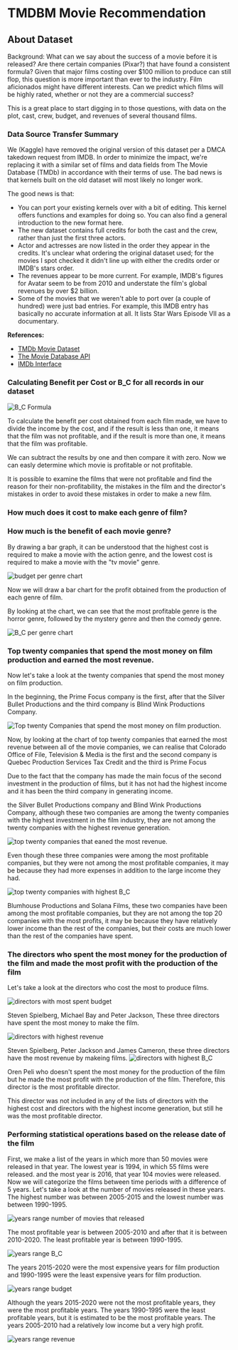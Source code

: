 # TMDBM Movie Recommendation

<h2>About Dataset</h2>
<p> Background: What can we say about the success of a movie before it is released? Are there certain companies (Pixar?) that have found a consistent formula? Given that major films costing over $100 million to produce can still flop, this question is more important than ever to the industry. Film aficionados might have different interests. Can we predict which films will be highly rated, whether or not they are a commercial success? </p>
<p> This is a great place to start digging in to those questions, with data on the plot, cast, crew, budget, and revenues of several thousand films. </p>
<h3>Data Source Transfer Summary</h3>
<p> We (Kaggle) have removed the original version of this dataset per a DMCA takedown request from IMDB. In order to minimize the impact, we're replacing it with a similar set of films and data fields from The Movie Database (TMDb) in accordance with their terms of use. The bad news is that kernels built on the old dataset will most likely no longer work. </p>
<p> The good news is that: </p>
<ul>
   <li> You can port your existing kernels over with a bit of editing. This kernel offers functions and examples for doing so. You can also find a general introduction to the new format here. </li>
   <li> The new dataset contains full credits for both the cast and the crew, rather than just the first three actors. </li>
   <li> Actor and actresses are now listed in the order they appear in the credits. It's unclear what ordering the original dataset used; for the movies I spot checked it didn't line up with either the credits order or IMDB's stars order. </li>
   <li> The revenues appear to be more current. For example, IMDB's figures for Avatar seem to be from 2010 and understate the film's global revenues by over $2 billion. </li>
   <li> Some of the movies that we weren't able to port over (a couple of hundred) were just bad entries. For example, this IMDB entry has basically no accurate information at all. It lists Star Wars Episode VII as a documentary. </li>
</ul>

<p> <strong>References:</strong> </p>
<ul>
   <li> <a href="https://www.kaggle.com/tmdb/tmdb-movie-dataset" target="_blank">TMDb Movie Dataset</a> </li>
   <li> <a href="https://www.themoviedb.org/documentation/api" target="_blank">The Movie Database API</a> </li>
   <li> <a href="https://www.imdb.com/interfaces/" target="_blank">IMDb Interface</a> </li>
</ul>

<h3>Calculating Benefit per Cost or B_C for all records in our dataset</h3>

<img src="https://github.com/Amin1384Movahedi/TMDB_Movie_Recommendation/blob/main/assets/Benefit-Cost-Ratio-Formula.jpg" alt="B_C Formula" />

<p>To calculate the benefit per cost obtained from each film made, we have to divide the income by the cost, and if the result is less than one, it means that the film was not profitable, and if the result is more than one, it means that the film was profitable.</p>
<p>We can subtract the results by one and then compare it with zero.
Now we can easly determine which movie is profitable or not profitable.</p>
<p>It is possible to examine the films that were not profitable and find the reason for their non-profitability, the mistakes in the film and the director's mistakes in order to avoid these mistakes in order to make a new film.</p>

<h3>How much does it cost to make each genre of film?</h3>
<h3>How much is the benefit of each movie genre?</h3>

<p>By drawing a bar graph, it can be understood that the highest cost is required to make a movie with the action genre, and the lowest cost is required to make a movie with the "tv movie" genre.</p>

<img src="https://github.com/Amin1384Movahedi/TMDB_Movie_Recommendation/blob/main/assets/Budget_per_Genre.png" alt="budget per genre chart" />

<p>Now we will draw a bar chart for the profit obtained from the production of each genre of film.</p>
<p> By looking at the chart, we can see that the most profitable genre is the horror genre, followed by the mystery genre and then the comedy genre.</p>

<img src="https://github.com/Amin1384Movahedi/TMDB_Movie_Recommendation/blob/main/assets/chart2.png" alt="B_C per genre chart" />

<h3>Top twenty companies that spend the most money on film production and earned the most revenue.</h3>

<p>Now let's take a look at the twenty companies that spend the most money on film production.</p>
<p>In the beginning, the Prime Focus company is the first, after that the Silver Bullet Productions and the third company is Blind Wink Productions Company.</p>

<img src="https://github.com/Amin1384Movahedi/TMDB_Movie_Recommendation/blob/main/assets/chart3.png" alt="Top twenty Companies that spend the most money on film production." />   

<p>Now, by looking at the chart of top twenty companies that earned the most revenue between all of the movie companies, we can realise that Colorado Office of File, Television & Media is the first and the second company is Quebec Production Services Tax Credit and the third is Prime Focus</p>
<p>Due to the fact that the company has made the main focus of the second investment in the production of films, but it has not had the highest income and it has been the third company in generating income.</p>
<p>the Silver Bullet Productions company and Blind Wink Productions Company, although these two companies are among the twenty companies with the highest investment in the film industry, they are not among the twenty companies with the highest revenue generation.</p>

<img src="https://github.com/Amin1384Movahedi/TMDB_Movie_Recommendation/blob/main/assets/chart4.png" alt="top twenty companies that eaned the most revenue." />

<p>Even though these three companies were among the most profitable companies, but they were not among the most profitable companies, it may be because they had more expenses in addition to the large income they had.</p>

<img src="https://github.com/Amin1384Movahedi/TMDB_Movie_Recommendation/blob/main/assets/chart5.png" alt="top twenty companies with highest B_C" />

<p>Blumhouse Productions and Solana Films, these two companies have been among the most profitable companies, but they are not among the top 20 companies with the most profits, it may be because they have relatively lower income than the rest of the companies, but their costs are much lower than the rest of the companies have spent.</p>

<h3>The directors who spent the most money for the production of the film and made the most profit with the production of the film</h3>

<p>Let's take a look at the directors who cost the most to produce films.</p>

<img src="https://github.com/Amin1384Movahedi/TMDB_Movie_Recommendation/blob/main/assets/chart6.png" alt="directors with most spent budget" />

<p>Steven Spielberg, Michael Bay and Peter Jackson, These three directors have spent the most money to make the film.</p>

<img src="https://github.com/Amin1384Movahedi/TMDB_Movie_Recommendation/blob/main/assets/chart7.png" alt="directors with highest revenue" />

<p>Steven Spielberg, Peter Jackson and James Cameron, these three directors have the most revenue by makeing films.

<img src="https://github.com/Amin1384Movahedi/TMDB_Movie_Recommendation/blob/main/assets/chart8.png" alt="directors with highest B_C" />

<p>Oren Peli who doesn't spent the most money for the production of the film but he made the most profit with the production of the film. Therefore, this director is the most profitable director.</p>
<p>This director was not included in any of the lists of directors with the highest cost and directors with the highest income generation, but still he was the most profitable director.</p>

<h3>Performing statistical operations based on the release date of the film</h3>

<p>First, we make a list of the years in which more than 50 movies were released in that year.
The lowest year is 1994, in which 55 films were released. and the most year is 2016, that year 104 movies were released.
Now we will categorize the films between time periods with a difference of 5 years.
Let's take a look at the number of movies released in these years. The highest number was between 2005-2015 and the lowest number was between 1990-1995.</p>

<img src="https://github.com/Amin1384Movahedi/TMDB_Movie_Recommendation/blob/main/assets/chart9.png" alt="years range number of movies that released" />

<p>The most profitable year is between 2005-2010 and after that it is between 2010-2020.
The least profitable year is between 1990-1995.</p>

<img src="https://github.com/Amin1384Movahedi/TMDB_Movie_Recommendation/blob/main/assets/chart9.png" alt="years range B_C" />

<p>The years 2015-2020 were the most expensive years for film production and 1990-1995 were the least expensive years for film production.</p>

<img src="https://github.com/Amin1384Movahedi/TMDB_Movie_Recommendation/blob/main/assets/chart10.png" alt="years range budget" />

<p>Although the years 2015-2020 were not the most profitable years, they were the most profitable years.
The years 1990-1995 were the least profitable years, but it is estimated to be the most profitable years.
The years 2005-2010 had a relatively low income but a very high profit.</p>

<img src="https://github.com/Amin1384Movahedi/TMDB_Movie_Recommendation/blob/main/assets/chart11.png" alt="years range revenue" />
